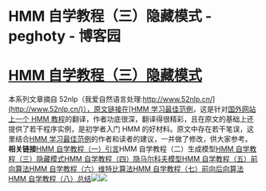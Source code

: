 
# HMM 自学教程（三）隐藏模式 - peghoty - 博客园






# [HMM 自学教程（三）隐藏模式](https://www.cnblogs.com/peghoty/p/3798521.html)

本系列文章摘自 52nlp（我爱自然语言处理:[http://www.52nlp.cn/](http://www.52nlp.cn/)），原文链接在[HMM 学习最佳范例](http://www.52nlp.cn/hmm-learn-best-practices-one-introduction)，这是针对[国外网站上一个 HMM 教程](http://www.comp.leeds.ac.uk/roger/HiddenMarkovModels/html_dev/main.html)的翻译，作者功底很深，翻译得很精彩，且在原文的基础上还提供了若干程序实例，是初学者入门 HMM 的好材料。原文中存在若干笔误，这里结合[HMM 学习最佳范例](http://www.52nlp.cn/hmm-learn-best-practices-one-introduction)的作者和读者的建议，一并做了修改，供大家参考。
**相关链接**[HMM 自学教程（一）引言](http://blog.csdn.net/itplus/article/details/15335665)HMM 自学教程（二）生成模型[HMM 自学教程（三）隐藏模式](http://blog.csdn.net/itplus/article/details/15335855)[HMM 自学教程（四）隐马尔科夫模型](http://blog.csdn.net/itplus/article/details/15335877)[HMM 自学教程（五）前向算法](http://blog.csdn.net/itplus/article/details/15335901)[HMM 自学教程（六）维特比算法](http://blog.csdn.net/itplus/article/details/15335921)[HMM 自学教程（七）前向后向算法](http://blog.csdn.net/itplus/article/details/15335963)[HMM 自学教程（八）总结](http://blog.csdn.net/itplus/article/details/15335979)![](http://img.blog.csdn.net/20131111111959468)![](http://img.blog.csdn.net/20131111112006296)




